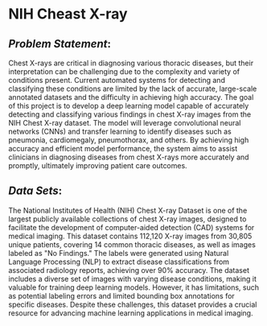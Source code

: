 # NIH Cheast X-ray

## *Problem Statement*:

Chest X-rays are critical in diagnosing various thoracic diseases, but their interpretation can be challenging due to the complexity and variety of conditions present. Current automated systems for detecting and classifying these conditions are limited by the lack of accurate, large-scale annotated datasets and the difficulty in achieving high accuracy. The goal of this project is to develop a deep learning model capable of accurately detecting and classifying various findings in chest X-ray images from the NIH Chest X-ray dataset. The model will leverage convolutional neural networks (CNNs) and transfer learning to identify diseases such as pneumonia, cardiomegaly, pneumothorax, and others. By achieving high accuracy and efficient model performance, the system aims to assist clinicians in diagnosing diseases from chest X-rays more accurately and promptly, ultimately improving patient care outcomes.


## *Data Sets*:

The National Institutes of Health (NIH) Chest X-ray Dataset is one of the largest publicly available collections of chest X-ray images, designed to facilitate the development of computer-aided detection (CAD) systems for medical imaging. This dataset contains 112,120 X-ray images from 30,805 unique patients, covering 14 common thoracic diseases, as well as images labeled as "No Findings." The labels were generated using Natural Language Processing (NLP) to extract disease classifications from associated radiology reports, achieving over 90% accuracy. The dataset includes a diverse set of images with varying disease conditions, making it valuable for training deep learning models. However, it has limitations, such as potential labeling errors and limited bounding box annotations for specific diseases. Despite these challenges, this dataset provides a crucial resource for advancing machine learning applications in medical imaging.